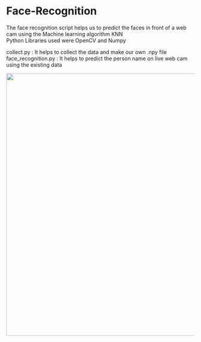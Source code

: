 # Face-Recognition
The face recognition script helps us to predict the faces in front of a web cam using the Machine learning algorithm KNN<br>
Python Libraries used were OpenCV and Numpy<br>

collect.py : It helps to collect the data and make our own .npy file<br>
face_recognition.py : It helps to predict the person name on live web cam using the existing data 



<img src='https://blog.dormakaba.com/tachyon/2020/04/dormakaba-Blog-Post-pictures-_-1024-x-683-83.jpg' width = 700>
